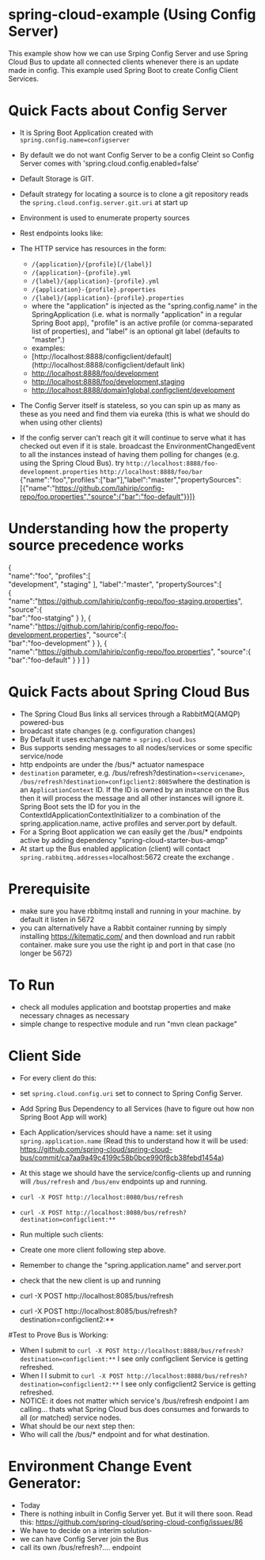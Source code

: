 # spring-cloud-example (Using Config Server)
This example show how we can use Srping Config Server and use Spring Cloud Bus to update all connected clients whenever there is an update made in config.  This example used Spring Boot to create Config Client Services.

# Quick Facts about Config Server
 - It is Spring Boot Application created with `spring.config.name=configserver`
 - By default we do not want Config Server to be a config Cleint so Config Server comes with 'spring.cloud.config.enabled=false'
 - Default Storage is GIT. 
  -  Default strategy for locating a source is to clone a git repository reads the `spring.cloud.config.server.git.uri` at start up
 -  Environment is used to enumerate property sources
 -  Rest endpoints looks like:  
 -  The HTTP service has resources in the form:
    - `/{application}/{profile}[/{label}]`  
    - `/{application}-{profile}.yml`
    - `/{label}/{application}-{profile}.yml`
    - `/{application}-{profile}.properties`
    - `/{label}/{application}-{profile}.properties`
    - where the "application" is injected as the "spring.config.name" in the SpringApplication (i.e. what is normally "application" in a regular Spring Boot app), "profile" is an active profile (or comma-separated
list of properties), and "label" is an optional git label (defaults to "master".)
    - examples:
    - [http://localhost:8888/configclient/default](http://localhost:8888/configclient/default link)
    - [http://localhost:8888/foo/development](http://localhost:8888/foo/development)
    - [http://localhost:8888/foo/development,staging](http://localhost:8888/foo/development,staging)
    - [http://localhost:8888/domain1global,configclient/development](http://localhost:8888/domain1global,configclient/development)

- The Config Server itself is stateless, so you can spin up as many as these as you need and find them via eureka (this is what we should do when using other clients)
- If the config server can't reach git it will continue to serve what it has checked out even if it is stale.
broadcast the EnvironmentChangedEvent to all the instances instead of having them polling for changes (e.g. using the Spring Cloud Bus).
try 
 `http://localhost:8888/foo-development.properties` 
 `http://localhost:8888/foo/bar`
{"name":"foo","profiles":["bar"],"label":"master","propertySources":[{"name":"https://github.com/lahirip/config-repo/foo.properties","source":{"bar":"foo-default"}}]}

# Understanding how the property source precedence works
{  
   "name":"foo",
   "profiles":[  
      "development",
      "staging"
   ],
   "label":"master",
   "propertySources":[  
      {  
         "name":"https://github.com/lahirip/config-repo/foo-staging.properties",
         "source":{  
            "bar":"foo-statging"
         }
      },
      {  
         "name":"https://github.com/lahirip/config-repo/foo-development.properties",
         "source":{  
            "bar":"foo-development"
         }
      },
      {  
         "name":"https://github.com/lahirip/config-repo/foo.properties",
         "source":{  
            "bar":"foo-default"
         }
      }
   ]
}

# Quick Facts about Spring Cloud Bus
- The Spring Cloud Bus links all services through a RabbitMQ(AMQP) powered-bus
- broadcast state changes (e.g. configuration changes)
- By Default it uses exchange name = `spring.cloud.bus`
- Bus supports sending messages to all nodes/services or some specific service/node
- http endpoints are under the /bus/* actuator namespace
- `destination` parameter, e.g. /bus/refresh?destination=`<servicename>`, `/bus/refresh?destination=configclient2:8085`where the destination is an `ApplicationContext` ID.  If the ID is owned by an instance on the Bus then it will process the message and all other instances will ignore it. Spring Boot sets the ID for you in the ContextIdApplicationContextInitializer to a combination of the spring.application.name, active profiles and server.port by default.
- For a Spring Boot application we can easily get the /bus/* endpoints active by adding dependency "spring-cloud-starter-bus-amqp"
- At start up the Bus enabled application (client) will contact `spring.rabbitmq.addresses`=localhost:5672 create the exchange .

# Prerequisite
 - make sure you have rbbitmq install and running in your machine. by default it listen in 5672
 - you can alternatively have a Rabbit container running by simply installing https://kitematic.com/  and then download and run rabbit container.   make sure you use the right ip and port in that case (no longer be 5672)
 
# To Run 
 - check all modules application and bootstap properties and make necessary chnages as necessary
 - simple change to respective module and run "mvn clean package" 
 
# Client Side 
- For every client do this:
 - set `spring.cloud.config.uri`  set to connect to Spring Config Server.
 - Add Spring Bus Dependency to all Services (have to figure out how non Spring Boot App will work)
 - Each Application/services should have a name:  set it using `spring.application.name`    (Read this to understand how it will be used:  https://github.com/spring-cloud/spring-cloud-bus/commit/ca7aa9a49c4199c58b0bce990f8cb38febd1454a)
 - At this stage we should have the service/config-clients up and running will  `/bus/refresh` and `/bus/env` endpoints up and running.  
 - `curl -X POST http://localhost:8080/bus/refresh`
 - `curl -X POST http://localhost:8080/bus/refresh?destination=configclient:**`

- Run multiple such clients:   
 - Create one more client following step above. 
 - Remember to change the "spring.application.name"   and   server.port
 - check that the new client is up and running
 - curl -X POST http://localhost:8085/bus/refresh
 - curl -X POST http://localhost:8085/bus/refresh?destination=configclient2:**

#Test to Prove Bus is Working:
 - When I submit to    `curl -X POST http://localhost:8888/bus/refresh?destination=configclient:**`    I see only configclient  Service is getting refreshed.  
 - When I I submit to    `curl -X POST http://localhost:8888/bus/refresh?destination=configclient2:**`    I see only configclient2 Service is getting refreshed.  
 - NOTICE:  it does not matter which service's    /bus/refresh     endpoint I am calling... thats what Spring Cloud bus does  consumes and forwards to all (or matched) service nodes.
 - What should be our next step then:  
 - Who will call the /bus/*  endpoint  and for what destination. 

 
# Environment Change Event Generator:
 - Today
  - There is nothing inbuilt in Config Server yet. But it will there soon. Read this: https://github.com/spring-cloud/spring-cloud-config/issues/86
  - We have to decide on a interim solution-  
   -  we can have Config Server join the Bus
   -  call its own /bus/refresh?....  endpoint   


